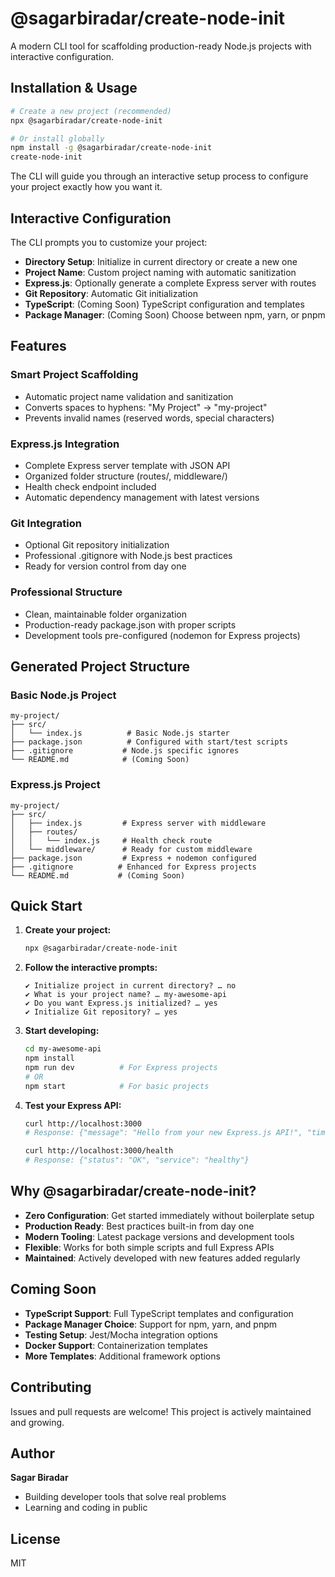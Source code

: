 # @sagarbiradar/create-node-init

A modern CLI tool for scaffolding production-ready Node.js projects with interactive configuration.

## Installation & Usage

```bash
# Create a new project (recommended)
npx @sagarbiradar/create-node-init

# Or install globally
npm install -g @sagarbiradar/create-node-init
create-node-init
```

The CLI will guide you through an interactive setup process to configure your project exactly how you want it.

## Interactive Configuration

The CLI prompts you to customize your project:

- **Directory Setup**: Initialize in current directory or create a new one
- **Project Name**: Custom project naming with automatic sanitization
- **Express.js**: Optionally generate a complete Express server with routes
- **Git Repository**: Automatic Git initialization
- **TypeScript**: (Coming Soon) TypeScript configuration and templates
- **Package Manager**: (Coming Soon) Choose between npm, yarn, or pnpm

## Features

### **Smart Project Scaffolding**
- Automatic project name validation and sanitization
- Converts spaces to hyphens: "My Project" → "my-project"
- Prevents invalid names (reserved words, special characters)

### **Express.js Integration** 
- Complete Express server template with JSON API
- Organized folder structure (routes/, middleware/)
- Health check endpoint included
- Automatic dependency management with latest versions

### **Git Integration**
- Optional Git repository initialization
- Professional .gitignore with Node.js best practices
- Ready for version control from day one

### **Professional Structure**
- Clean, maintainable folder organization
- Production-ready package.json with proper scripts
- Development tools pre-configured (nodemon for Express projects)

## Generated Project Structure

### Basic Node.js Project
```
my-project/
├── src/
│   └── index.js          # Basic Node.js starter
├── package.json          # Configured with start/test scripts
├── .gitignore           # Node.js specific ignores
└── README.md            # (Coming Soon)
```

### Express.js Project
```
my-project/
├── src/
│   ├── index.js         # Express server with middleware
│   ├── routes/
│   │   └── index.js     # Health check route
│   └── middleware/      # Ready for custom middleware
├── package.json         # Express + nodemon configured
├── .gitignore          # Enhanced for Express projects
└── README.md           # (Coming Soon)
```

## Quick Start

1. **Create your project:**
   ```bash
   npx @sagarbiradar/create-node-init
   ```

2. **Follow the interactive prompts:**
   ```
   ✔ Initialize project in current directory? … no
   ✔ What is your project name? … my-awesome-api
   ✔ Do you want Express.js initialized? … yes
   ✔ Initialize Git repository? … yes
   ```

3. **Start developing:**
   ```bash
   cd my-awesome-api
   npm install
   npm run dev          # For Express projects
   # OR
   npm start            # For basic projects
   ```

4. **Test your Express API:**
   ```bash
   curl http://localhost:3000
   # Response: {"message": "Hello from your new Express.js API!", "timestamp": "..."}
   
   curl http://localhost:3000/health
   # Response: {"status": "OK", "service": "healthy"}
   ```

## Why @sagarbiradar/create-node-init?

- **Zero Configuration**: Get started immediately without boilerplate setup
- **Production Ready**: Best practices built-in from day one  
- **Modern Tooling**: Latest package versions and development tools
- **Flexible**: Works for both simple scripts and full Express APIs
- **Maintained**: Actively developed with new features added regularly

## Coming Soon

- **TypeScript Support**: Full TypeScript templates and configuration
- **Package Manager Choice**: Support for npm, yarn, and pnpm
- **Testing Setup**: Jest/Mocha integration options
- **Docker Support**: Containerization templates
- **More Templates**: Additional framework options

## Contributing

Issues and pull requests are welcome! This project is actively maintained and growing.

## Author

**Sagar Biradar**
- Building developer tools that solve real problems
- Learning and coding in public

## License

MIT